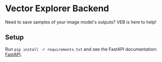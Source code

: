 # Vector Explorer Backend

Need to save samples of your image model's outputs? VEB is here to help!

## Setup

Run `pip install -r requirements.txt` and see the FastAPI documentation: [FastAPI](https://fastapi.tiangolo.com/tutorial/).
